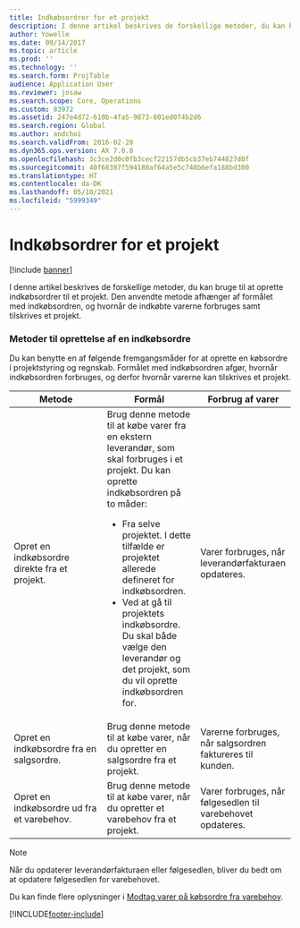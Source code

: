 ```yaml
---
title: Indkøbsordrer for et projekt
description: I denne artikel beskrives de forskellige metoder, du kan bruge til at oprette indkøbsordrer til et projekt. Den anvendte metode afhænger af formålet med indkøbsordren, og hvornår de indkøbte varerne forbruges samt tilskrives et projekt.
author: Yowelle
ms.date: 09/14/2017
ms.topic: article
ms.prod: ''
ms.technology: ''
ms.search.form: ProjTable
audience: Application User
ms.reviewer: josaw
ms.search.scope: Core, Operations
ms.custom: 83972
ms.assetid: 247e4d72-610b-4fa5-9873-601ed0f4b2d6
ms.search.region: Global
ms.author: andchoi
ms.search.validFrom: 2016-02-28
ms.dyn365.ops.version: AX 7.0.0
ms.openlocfilehash: 3c3ce2d0c0fb3cecf22157db5cb37eb744027d0f
ms.sourcegitcommit: 40f68387f594180af64a5e5c748b6efa188bd300
ms.translationtype: HT
ms.contentlocale: da-DK
ms.lasthandoff: 05/10/2021
ms.locfileid: "5999349"
---
```

# <a name="purchase-orders-for-a-project"></a>Indkøbsordrer for et projekt

[!include [banner](../includes/banner.md)]

I denne artikel beskrives de forskellige metoder, du kan bruge til at oprette indkøbsordrer til et projekt. Den anvendte metode afhænger af formålet med indkøbsordren, og hvornår de indkøbte varerne forbruges samt tilskrives et projekt.

### <a name="methods-for-creating-a-purchase-order"></a>Metoder til oprettelse af en indkøbsordre

Du kan benytte en af følgende fremgangsmåder for at oprette en købsordre i projektstyring og regnskab. Formålet med indkøbsordren afgør, hvornår indkøbsordren forbruges, og derfor hvornår varerne kan tilskrives et projekt.

<table>
<colgroup>
<col width="33%" />
<col width="33%" />
<col width="33%" />
</colgroup>
<thead>
<tr class="header">
<th>Metode</th>
<th>Formål</th>
<th>Forbrug af varer</th>
</tr>
</thead>
<tbody>
<tr class="odd">
<td>Opret en indkøbsordre direkte fra et projekt.</td>
<td>Brug denne metode til at købe varer fra en ekstern leverandør, som skal forbruges i et projekt. Du kan oprette indkøbsordren på to måder:
<ul>
<li>Fra selve projektet. I dette tilfælde er projektet allerede defineret for indkøbsordren.</li>
<li>Ved at gå til projektets indkøbsordre. Du skal både vælge den leverandør og det projekt, som du vil oprette indkøbsordren for.</li>
</ul></td>
<td>Varer forbruges, når leverandørfakturaen opdateres.</td>
</tr>
<tr class="even">
<td>Opret en indkøbsordre fra en salgsordre.</td>
<td>Brug denne metode til at købe varer, når du opretter en salgsordre fra et projekt.</td>
<td>Varerne forbruges, når salgsordren faktureres til kunden.</td>
</tr>
<tr class="odd">
<td>Opret en indkøbsordre ud fra et varebehov.</td>
<td>Brug denne metode til at købe varer, når du opretter et varebehov fra et projekt.</td>
<td>Varer forbruges, når følgesedlen til varebehovet opdateres.</td>
</tr>
</tbody>
</table>

> [!NOTE] 
> Når du opdaterer leverandørfakturaen eller følgesedlen, bliver du bedt om at opdatere følgesedlen for varebehovet.

Du kan finde flere oplysninger i [Modtag varer på købsordre fra varebehov](tasks/receive-items-purchase-order-item-requirement.md).



[!INCLUDE[footer-include](../includes/footer-banner.md)]